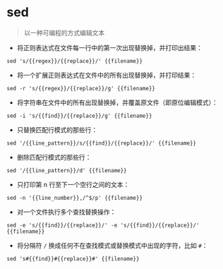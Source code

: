 # sed

> 以一种可编程的方式编辑文本

- 将正则表达式在文件每一行中的第一次出现替换掉，并打印出结果：

`sed 's/{{regex}}/{{replace}}/' {{filename}}`

- 将一个扩展正则表达式在文件中的所有出现替换掉，并打印结果：

`sed -r 's/{{regex}}/{{replace}}/g' {{filename}}`

- 将字符串在文件中的所有出现替换掉，并覆盖原文件（即原位编辑模式）：

`sed -i 's/{{find}}/{{replace}}/g' {{filename}}`

- 只替换匹配行模式的那些行：

`sed '/{{line_pattern}}/s/{{find}}/{{replace}}/' {{filename}}`

- 删除匹配行模式的那些行：

`sed '/{{line_pattern}}/d' {{filename}}`

- 只打印第 n 行至下一个空行之间的文本：

`sed -n '{{line_number}},/^$/p' {{filename}}`

- 对一个文件执行多个查找替换操作：

`sed -e 's/{{find}}/{{replace}}/' -e 's/{{find}}/{{replace}}/' {{filename}}`

- 将分隔符 `/` 换成任何不在查找模式或替换模式中出现的字符，比如 `#`：

`sed 's#{{find}}#{{replace}}#' {{filename}}`

[#]: contributors: ([王興與·區塊鏈·Linux中國]，[Jqs7]，[朱瑛 Ian]，[DD]，[王兴宇]，[darksuོn])